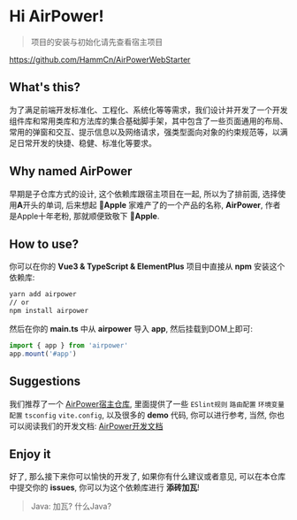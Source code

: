 # Hi AirPower!

> 项目的安装与初始化请先查看宿主项目

https://github.com/HammCn/AirPowerWebStarter

## What's this?

为了满足前端开发标准化、工程化、系统化等等需求，我们设计并开发了一个开发组件库和常用类库和方法库的集合基础脚手架，其中包含了一些页面通用的布局、常用的弹窗和交互、提示信息以及网络请求，强类型面向对象的约束规范等，以满足日常开发的快捷、稳健、标准化等要求。

## Why named **AirPower**

早期是子仓库方式的设计, 这个依赖库跟宿主项目在一起, 所以为了排前面, 选择使用**A**开头的单词, 后来想起 **Apple** 家难产了的一个产品的名称, **AirPower**, 作者是Apple十年老粉, 那就顺便致敬下 **Apple**. 

## How to use?

你可以在你的 **Vue3 & TypeScript & ElementPlus** 项目中直接从 **npm** 安装这个依赖库:

```bash
yarn add airpower 
// or
npm install airpower
```

然后在你的 **main.ts** 中从 **airpower** 导入 **app**, 然后挂载到DOM上即可:

```typescript
import { app } from 'airpower'
app.mount('#app')
```

## Suggestions

我们推荐了一个 [AirPower宿主仓库](https://github.com/HammCn/AirPowerWebStarter), 里面提供了一些 ```ESlint规则``` ```路由配置``` ```环境变量配置``` ```tsconfig``` ```vite.config```, 以及很多的 **demo** 代码, 你可以进行参考, 当然, 你也可以阅读我们的开发文档: [AirPower开发文档](https://apt.hamm.cn)

## Enjoy it

好了, 那么接下来你可以愉快的开发了, 如果你有什么建议或者意见, 可以在本仓库中提交你的 **issues**, 你可以为这个依赖库进行 **添砖加瓦**!

> Java: 加瓦? 什么Java?